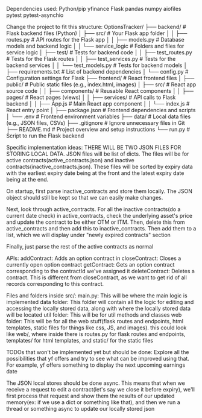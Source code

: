 Dependencies used:
Python/pip
yfinance
Flask
pandas
numpy
aiofiles
pytest
pytest-asynchio

Change the project to fit this structure:
OptionsTracker/
├── backend/                  # Flask backend files (Python)
│   ├── src/                  # Your Flask app folder
│   │   ├── routes.py         # API routes for the Flask app
│   │   ├── models.py         # Database models and backend logic
│   │   └── service_logic     # Folders and files for service logic
│   ├── test/                 # Tests for backend code
│   │   ├── test_routes.py    # Tests for the Flask routes
│   │   ├── test_services.py  # Tests for the backend services
│   │   └── test_models.py    # Tests for backend models
│   ├── requirements.txt      # List of backend dependencies
│   └── config.py             # Configuration settings for Flask
├── frontend/                 # React frontend files
│   ├── public/               # Public static files (e.g., index.html, images)
│   ├── src/                  # React app source code
│   │   ├── components/       # Reusable React components
│   │   ├── pages/            # React pages (views)
│   │   ├── services/         # API calls to Flask backend
│   │   ├── App.js            # Main React app component
│   │   └── index.js          # React entry point
│   ├── package.json          # Frontend dependencies and scripts
│   └── .env                  # Frontend environment variables
├── data/                     # Local data files (e.g., JSON files, CSVs)
├── .gitignore                # Ignore unnecessary files in Git
├── README.md                 # Project overview and setup instructions
└── run.py                    # Script to run the Flask backend


Specific implementation ideas:
THERE WILL BE TWO JSON FILES FOR STORING LOCAL DATA. JSON files will be list of dicts. The files will be for active contracts(active_contracts.json) and inactive contracts(inactive_contracts.json).
These files will be sorted by expiry data with the earliest expiry date being at the front and the latest expiry date being at the end.

On startup, first parse inactive_contracts and store them locally. The JSON object should still be kept so that we can easily make changes.

Next, look through active_contracts. For all the inactive contracts(do a current date check) in active_contracts, check the underlying asset's price and update the contract to be either OTM or ITM.
Then, delete this from active_contracts and then add this to inactive_contracts. Then add them to a list, which we will display under "newly expired contracts" section

Finally, just parse the rest of the active contracts as normal

APIs:
addContract: Adds an option contract in
closeContract: Closes a currently open option contract
getContract: Gets an option contract corresponding to the contractId we've assigned it
deleteContract: Deletes a contract. This is different from closeContract, as we want to get rid of all records corresponding to this contract.


Files and folders inside src/:
main.py: This will be where the main logic is implemented
data folder: This folder will contain all the logic for editing and accessing the locally stored data, along with where the locally stored data will be located
util folder: This will be for util methods and classes
web folder: This will be for all the web stuff(flask routes and endpoints, html templates, static files for things like css, JS, and images). this could look like web/, where
inside there is routes.py for flask routes and endpoints, templates/ for html templates, and static/ for the static files


TODOs that won't be implemented yet but should be done:
Explore all the possibilities that yf offers and try to see what can be improved using that. For example, yf offers something to display the next upcoming earnings date

The JSON local stores should be done async. This means that when we receive a request to edit a contract(let's say we close it before expiry), we'll first process that request and show them the results of our updated memory(ex: if we use a dict or something like that), and then we run a thread or something async to update our locally stored json


